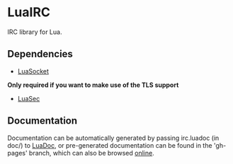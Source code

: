 LuaIRC
============

IRC library for Lua.

Dependencies
-------------

 * [LuaSocket](http://w3.impa.br/~diego/software/luasocket/)

**Only required if you want to make use of the TLS support**

 * [LuaSec](http://www.inf.puc-rio.br/~brunoos/luasec/)

Documentation
-------------
Documentation can be automatically generated by passing irc.luadoc (in doc/) to [LuaDoc](http://luadoc.luaforge.net/), or pre-generated documentation can be found in the 'gh-pages' branch, which can also be browsed [online](http://jakobovrum.github.com/LuaIRC/doc/modules/irc.html).

